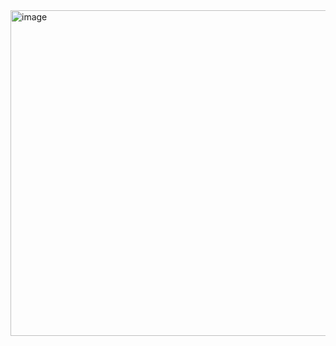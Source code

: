 

<img width="521" alt="image" src="https://github.com/Ismail-Jabiulla/wallpaper_app/assets/41004552/6f0ef251-d6ec-4bac-b39b-fa836cfb6e39">
